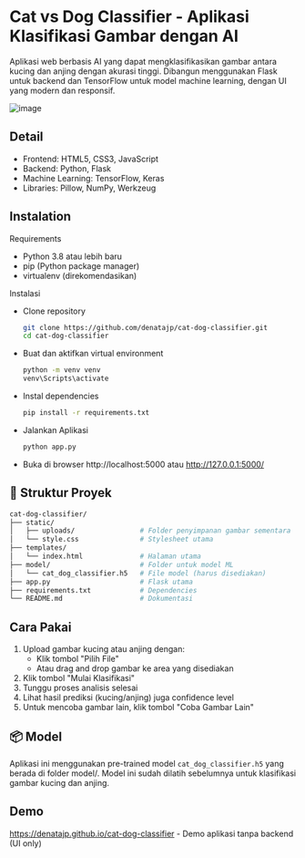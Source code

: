 # Cat vs Dog Classifier - Aplikasi Klasifikasi Gambar dengan AI

Aplikasi web berbasis AI yang dapat mengklasifikasikan gambar antara kucing dan anjing dengan akurasi tinggi. Dibangun menggunakan Flask untuk backend dan TensorFlow untuk model machine learning, dengan UI yang modern dan responsif.

![image](https://github.com/user-attachments/assets/29aa6014-622e-4a47-bdf0-a2e623942e90)

## Detail
- Frontend: HTML5, CSS3, JavaScript
- Backend: Python, Flask
- Machine Learning: TensorFlow, Keras
- Libraries: Pillow, NumPy, Werkzeug

## Instalation
Requirements
- Python 3.8 atau lebih baru
- pip (Python package manager)
- virtualenv (direkomendasikan)

Instalasi
- Clone repository
    ``` bash
    git clone https://github.com/denatajp/cat-dog-classifier.git
    cd cat-dog-classifier
    ```

- Buat dan aktifkan virtual environment
    ``` bash
    python -m venv venv
    venv\Scripts\activate
    ```

- Instal dependencies
    ``` bash
    pip install -r requirements.txt
    ```

- Jalankan Aplikasi
    ``` bash
    python app.py
    ```

- Buka di browser http://localhost:5000 atau http://127.0.0.1:5000/


## 📁 Struktur Proyek
``` bash
cat-dog-classifier/
├── static/
│   ├── uploads/                # Folder penyimpanan gambar sementara
│   └── style.css               # Stylesheet utama
├── templates/
│   └── index.html              # Halaman utama
├── model/                      # Folder untuk model ML
│   └── cat_dog_classifier.h5   # File model (harus disediakan)
├── app.py                      # Flask utama
├── requirements.txt            # Dependencies
└── README.md                   # Dokumentasi
```

## Cara Pakai
1. Upload gambar kucing atau anjing dengan:
    - Klik tombol "Pilih File"
    - Atau drag and drop gambar ke area yang disediakan
4. Klik tombol "Mulai Klasifikasi"
5. Tunggu proses analisis selesai
6. Lihat hasil prediksi (kucing/anjing) juga confidence level
7. Untuk mencoba gambar lain, klik tombol "Coba Gambar Lain"

## 📦 Model
Aplikasi ini menggunakan pre-trained model `cat_dog_classifier.h5` yang berada di folder model/. Model ini sudah dilatih sebelumnya untuk klasifikasi gambar kucing dan anjing.

## Demo
https://denatajp.github.io/cat-dog-classifier - Demo aplikasi tanpa backend (UI only)

